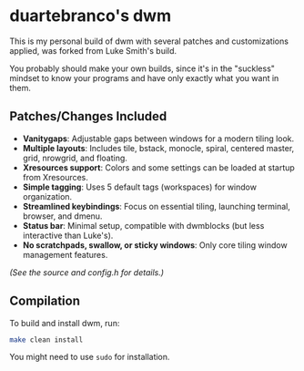 # duartebranco's dwm

This is my personal build of dwm with several patches and customizations applied, was forked from Luke Smith's build.

You probably should make your own builds, since it's in the "suckless" mindset to know your programs and have only exactly what you want in them.

## Patches/Changes Included


- **Vanitygaps**: Adjustable gaps between windows for a modern tiling look.
- **Multiple layouts**: Includes tile, bstack, monocle, spiral, centered master, grid, nrowgrid, and floating.
- **Xresources support**: Colors and some settings can be loaded at startup from Xresources.
- **Simple tagging**: Uses 5 default tags (workspaces) for window organization.
- **Streamlined keybindings**: Focus on essential tiling, launching terminal, browser, and dmenu.
- **Status bar**: Minimal setup, compatible with dwmblocks (but less interactive than Luke's).
- **No scratchpads, swallow, or sticky windows**: Only core tiling window management features.

*(See the source and config.h for details.)*
## Compilation

To build and install dwm, run:

```sh
make clean install
```

You might need to use `sudo` for installation.
